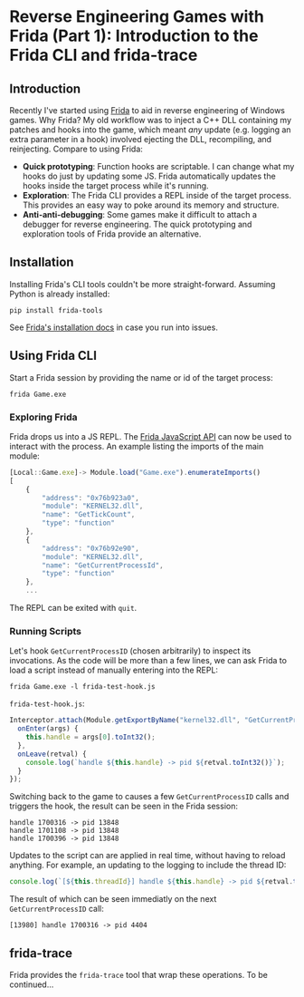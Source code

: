 # Reverse Engineering Games with Frida (Part 1): Introduction to the Frida CLI and frida-trace

## Introduction

Recently I've started using [Frida](https://frida.re) to aid in reverse engineering of Windows games. Why Frida? My old workflow was to inject a C++ DLL containing my patches and hooks into the game, which meant *any* update (e.g. logging an extra parameter in a hook) involved ejecting the DLL, recompiling, and reinjecting. Compare to using Frida:
- **Quick prototyping**: Function hooks are scriptable. I can change what my hooks do just by updating some JS. Frida automatically updates the hooks inside the target process while it's running.
- **Exploration**: The Frida CLI provides a REPL inside of the target process. This provides an easy way to poke around its memory and structure.
- **Anti-anti-debugging**: Some games make it difficult to attach a debugger for reverse engineering. The quick prototyping and exploration tools of Frida provide an alternative.

## Installation

Installing Frida's CLI tools couldn't be more straight-forward. Assuming Python is already installed:

```
pip install frida-tools
```

See [Frida's installation docs](https://frida.re/docs/installation/) in case you run into issues.

## Using Frida CLI

Start a Frida session by providing the name or id of the target process:

```
frida Game.exe
```

### Exploring Frida

Frida drops us into a JS REPL. The [Frida JavaScript API](https://frida.re/docs/javascript-api/) can now be used to interact with the process. An example listing the imports of the main module:

```javascript
[Local::Game.exe]-> Module.load("Game.exe").enumerateImports()
[
    {
        "address": "0x76b923a0",
        "module": "KERNEL32.dll",
        "name": "GetTickCount",
        "type": "function"
    },
    {
        "address": "0x76b92e90",
        "module": "KERNEL32.dll",
        "name": "GetCurrentProcessId",
        "type": "function"
    },
    ...
```

The REPL can be exited with `quit`.

### Running Scripts
Let's hook `GetCurrentProcessID` (chosen arbitrarily) to inspect its invocations. As the code will be more than a few lines, we can ask Frida to load a script instead of manually entering into the REPL:
```
frida Game.exe -l frida-test-hook.js
``` 

`frida-test-hook.js`:
```javascript
Interceptor.attach(Module.getExportByName("kernel32.dll", "GetCurrentProcessId"), {
  onEnter(args) {
    this.handle = args[0].toInt32();
  },
  onLeave(retval) {
    console.log(`handle ${this.handle} -> pid ${retval.toInt32()}`);
  }
});
```

Switching back to the game to causes a few `GetCurrentProcessID` calls and triggers the hook, the result can be seen in the Frida session:
```
handle 1700316 -> pid 13848
handle 1701108 -> pid 13848
handle 1700396 -> pid 13848
```

Updates to the script can are applied in real time, without having to reload anything. For example, an updating to the logging to include the thread ID:
```javascript
console.log(`[${this.threadId}] handle ${this.handle} -> pid ${retval.toInt32()}`);
```

The result of which can be seen immediatly on the next `GetCurrentProcessID` call:
```
[13980] handle 1700316 -> pid 4404
```

## frida-trace


Frida provides the `frida-trace` tool that wrap these operations. To be continued...